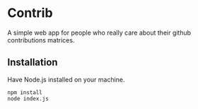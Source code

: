 # Contrib

A simple web app for people who really care about their github contributions matrices.

## Installation

Have Node.js installed on your machine.

```
npm install
node index.js
```

